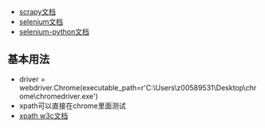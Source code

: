 - [scrapy文档](https://docs.scrapy.org/en/latest/)
- [selenium文档](https://www.selenium.dev/documentation/en/)
- [selenium-python文档](https://selenium-python-zh.readthedocs.io/en/latest/index.html)
## 基本用法
-  driver = webdriver.Chrome(executable_path=r'C:\Users\z00589531\Desktop\chrome\chromedriver.exe')
- xpath可以直接在chrome里面测试
- [xpath w3c文档](https://www.w3school.com.cn/xpath/index.asp)
